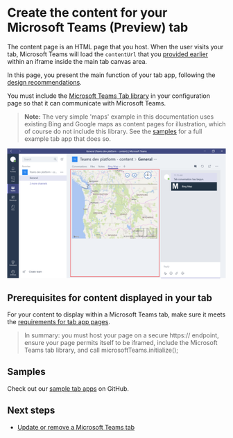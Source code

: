 ﻿# Create the content for your Microsoft Teams (Preview) tab

The content page is an HTML page that you host.  When the user visits your tab, Microsoft Teams will load the `contentUrl` that you [provided earlier](createconfigpage.md) within an iframe inside the main tab canvas area.

In this page, you present the main function of your tab app, following the [design recommendations](design.md).

You must include the [Microsoft Teams Tab library](jslibrary.md) in your configuration page so that it can communicate with Microsoft Teams.

>**Note:** The very simple 'maps' example in this documentation uses existing Bing and Google maps as content pages for illustration, which of course do not include this library.  See the [samples](samples.md) for a full example tab app that does so.  

!["Tab with iframed content highlighted."](images/tab_content.png)

## Prerequisites for content displayed in your tab

For your content to display within a Microsoft Teams tab, make sure it meets the [requirements for tab app pages](prerequisites.md).

>In summary: you must host your page on a secure https:// endpoint, ensure your page permits itself to be iframed, include the Microsoft Teams tab library, and call microsoftTeams.initialize();

## Samples

Check out our [sample tab apps](samples.md) on GitHub.

## Next steps

* [Update or remove a Microsoft Teams tab](updateremove.md)

